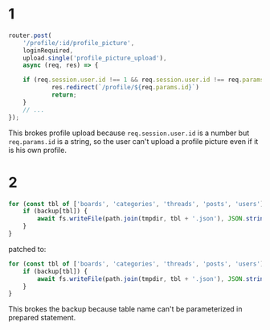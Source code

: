 # 1

```javascript
router.post(
	'/profile/:id/profile_picture',
	loginRequired,
	upload.single('profile_picture_upload'),
	async (req, res) => {

	if (req.session.user.id !== 1 && req.session.user.id !== req.params.id) {
			res.redirect(`/profile/${req.params.id}`)
			return;
	}
	// ...
});
```

This brokes profile upload because `req.session.user.id` is a number but `req.params.id` is a string, so the user can't upload a profile picture even if it is his own profile.

# 2

```javascript
for (const tbl of ['boards', 'categories', 'threads', 'posts', 'users']) {
    if (backup[tbl]) {
        await fs.writeFile(path.join(tmpdir, tbl + '.json'), JSON.stringify(sql(`SELECT * FROM ${tbl}`).all()))
    }
}
```

patched to:

```javascript
for (const tbl of ['boards', 'categories', 'threads', 'posts', 'users']) {
    if (backup[tbl]) {
        await fs.writeFile(path.join(tmpdir, tbl + '.json'), JSON.stringify(sql`SELECT * FROM ${tbl}`.all()))
    }
}
```

This brokes the backup because table name can't be parameterized in prepared statement.
